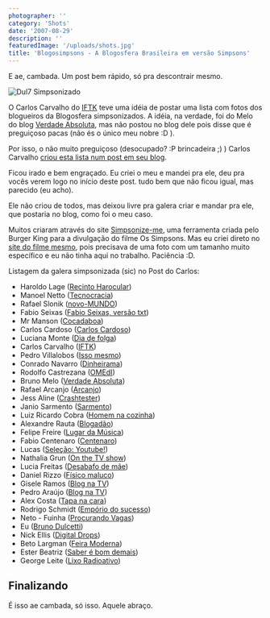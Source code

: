 ```yaml
---
photographer: ''
category: 'Shots'
date: '2007-08-29'
description: ''
featuredImage: '/uploads/shots.jpg'
title: 'Blogosimpsons - A Blogosfera Brasileira em versão Simpsons'
---
```


E ae, cambada. Um post bem rápido, só pra descontrair mesmo.

![Dul7 Simpsonizado](/uploads/dul7_simpsons_melhor.jpg)

O Carlos Carvalho do [IFTK](http://www.iftk.com.br/wordpress 'Visitar o Blog do Carlos Carvalho') teve uma idéia de postar uma lista com fotos dos blogueiros da Blogosfera simpsonizados. A idéia, na verdade, foi do Melo do blog [Verdade Absoluta](http://verdadeabsoluta.net/), mas não postou no blog dele pois disse que é preguiçoso pacas (não és o único meu nobre :D ).

Por isso, o não muito preguiçoso (desocupado? :P brincadeira ;) ) Carlos Carvalho [criou esta lista num post em seu blog](http://www.iftk.com.br/wordpress/2007/08/15/blogosfera-brasileira-simpsonizada/).

Ficou irado e bem engraçado. Eu criei o meu e mandei pra ele, deu pra vocês verem logo no início deste post. tudo bem que não ficou igual, mas parecido (eu acho).

Ele não criou de todos, mas deixou livre pra galera criar e mandar pra ele, que postaria no blog, como foi o meu caso.

Muitos criaram através do site [Simpsonize-me](http://simpsonizeme.com/ 'crie o seu avatar dos Simpsons através do Simpsonize-me'), uma ferramenta criada pelo Burger King para a divulgação do filme Os Simpsons. Mas eu criei direto no [site do filme mesmo](http://www.simpsonsmovie.com/ 'Visite o site do Filme dos Simpsons'), pois precisava de uma foto com um tamanho muito específico e eu não tinha aqui no trabalho. Paciência :D.

Listagem da galera simpsonizada (sic) no Post do Carlos:

- Haroldo Lage ([Recinto Harocular](http://recintoharocular.blogspot.com/))
- Manoel Netto ([Tecnocracia](http://www.tecnocracia.com.br/))
- Rafael Slonik ([novo-MUNDO](http://novo-mundo.org/log/))
- Fabio Seixas ([Fabio Seixas, versão txt](http://blog.fabioseixas.com.br/))
- Mr Manson ([Cocadaboa](http://www.cocadaboa.com/))
- Carlos Cardoso ([Carlos Cardoso](http://www.carloscardoso.com/))
- Luciana Monte ([Dia de folga](http://diadefolga.com/))
- Carlos Carvalho ([IFTK](http://www.iftk.com.br/wordpress/))
- Pedro Villalobos ([Isso mesmo](http://issomesmo.com/))
- Conrado Navarro ([Dinheirama](http://www.dinheirama.com/))
- Rodolfo Castrezana ([OMEdI](http://omedi.net/))
- Bruno Melo ([Verdade Absoluta](http://verdadeabsoluta.net/))
- Rafael Arcanjo ([Arcanjo](http://arcanjo.org/))
- Jess Aline ([Crashtester](http://crashtester.org/))
- Janio Sarmento ([Sarmento](http://sarmento.org/janio))
- Luiz Ricardo Cobra ([Homem na cozinha](http://www.homemnacozinha.com/))
- Alexandre Rauta ([Blogadão](http://www.blogadao.com/))
- Felipe Freire ([Lugar da Música](http://lugardamusica.blogspot.com/))
- Fabio Centenaro ([Centenaro](http://centenaro.org/))
- Lucas ([Seleção: Youtube!](http://youtubeforever.blogspot.com/))
- Nathalia Grun ([On the TV show](http://onthetvshow.org/))
- Lucia Freitas ([Desabafo de mãe](http://www.desabafodemae.com.br/))
- Daniel Rizzo ([Físico maluco](http://www.fisicomaluco.com/))
- Gisele Ramos ([Blog na TV](http://www.blognatv.com/))
- Pedro Araújo ([Blog na TV](http://www.blognatv.com/))
- Alex Costa ([Tapa na cara](http://tapanacara.com.br/blog/))
- Rodrigo Schmidt ([Empório do sucesso](http://emporiodosucesso.com.br/))
- Neto - Fuinha ([Procurando Vagas](http://procurandovagas.org/))
- Eu ([Bruno Dulcetti](/))
- Nick Ellis ([Digital Drops](http://digitaldrops.com.br/))
- Beto Largman ([Feira Moderna](http://oglobo.globo.com/online/blogs/largman/))
- Ester Beatriz ([Saber é bom demais](http://www.saberebomdemais.com/))
- George Leite ([Lixo Radioativo](http://www.lixoradioativo.com/))

## Finalizando

É isso ae cambada, só isso. Aquele abraço.
